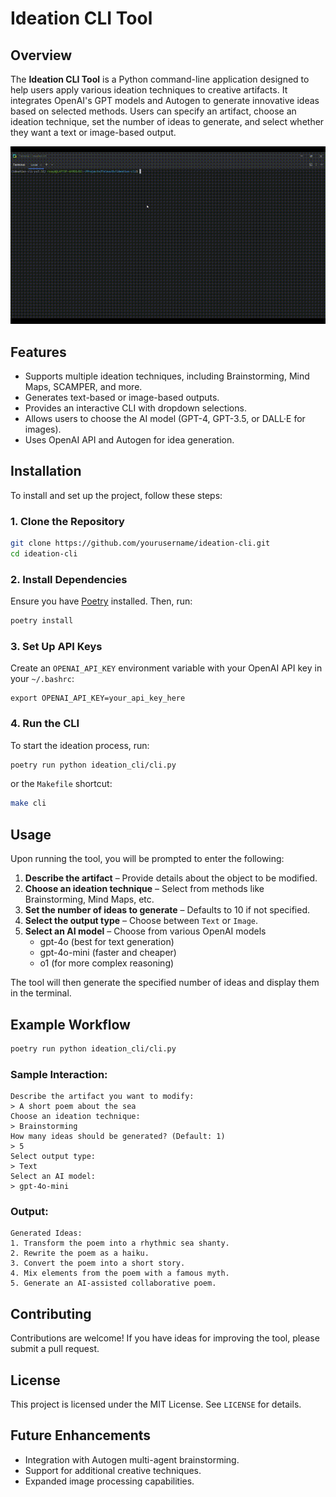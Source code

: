 # Ideation CLI Tool

## Overview
The **Ideation CLI Tool** is a Python command-line application designed to help users apply various ideation techniques to creative artifacts. It integrates OpenAI's GPT models and Autogen to generate innovative ideas based on selected methods. Users can specify an artifact, choose an ideation technique, set the number of ideas to generate, and select whether they want a text or image-based output.

![Demo](./img/output.gif)

## Features
- Supports multiple ideation techniques, including Brainstorming, Mind Maps, SCAMPER, and more.
- Generates text-based or image-based outputs.
- Provides an interactive CLI with dropdown selections.
- Allows users to choose the AI model (GPT-4, GPT-3.5, or DALL·E for images).
- Uses OpenAI API and Autogen for idea generation.

## Installation
To install and set up the project, follow these steps:

### 1. Clone the Repository
```sh
git clone https://github.com/yourusername/ideation-cli.git
cd ideation-cli
```

### 2. Install Dependencies
Ensure you have [Poetry](https://python-poetry.org/) installed. Then, run:
```sh
poetry install
```

### 3. Set Up API Keys
Create an `OPENAI_API_KEY` environment variable with your OpenAI API key in your `~/.bashrc`:
```
export OPENAI_API_KEY=your_api_key_here
```

### 4. Run the CLI
To start the ideation process, run:
```sh
poetry run python ideation_cli/cli.py
```
or the `Makefile` shortcut:
```sh
make cli
```

## Usage
Upon running the tool, you will be prompted to enter the following:
1. **Describe the artifact** – Provide details about the object to be modified.
2. **Choose an ideation technique** – Select from methods like Brainstorming, Mind Maps, etc.
3. **Set the number of ideas to generate** – Defaults to 10 if not specified.
4. **Select the output type** – Choose between `Text` or `Image`.
5. **Select an AI model** – Choose from various OpenAI models
   - gpt-4o (best for text generation)
   - gpt-4o-mini (faster and cheaper)
   - o1 (for more complex reasoning)

The tool will then generate the specified number of ideas and display them in the terminal.

## Example Workflow
```sh
poetry run python ideation_cli/cli.py
```
### Sample Interaction:
```
Describe the artifact you want to modify:
> A short poem about the sea
Choose an ideation technique:
> Brainstorming
How many ideas should be generated? (Default: 1)
> 5
Select output type:
> Text
Select an AI model:
> gpt-4o-mini
```
### Output:
```
Generated Ideas:
1. Transform the poem into a rhythmic sea shanty.
2. Rewrite the poem as a haiku.
3. Convert the poem into a short story.
4. Mix elements from the poem with a famous myth.
5. Generate an AI-assisted collaborative poem.
```

## Contributing
Contributions are welcome! If you have ideas for improving the tool, please submit a pull request.

## License
This project is licensed under the MIT License. See `LICENSE` for details.

## Future Enhancements
- Integration with Autogen multi-agent brainstorming.
- Support for additional creative techniques.
- Expanded image processing capabilities.
